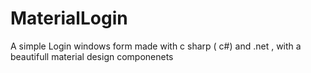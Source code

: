 # MaterialLogin
A simple Login windows form made with c sharp ( c#) and .net , with a beautifull material design componenets
